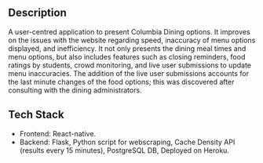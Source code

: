 ## Description
A user-centred application to present Columbia Dining options. It improves on the issues with the website regarding speed, inaccuracy of menu options displayed, and inefficiency. It not only presents the dining meal times and menu options, but also includes features such as closing reminders, food ratings by students, crowd monitoring, and live user submissions to update menu inaccuracies. The addition of the live user submissions accounts for the last minute changes of the food options; this was discovered after consulting with the dining administrators. 
## Tech Stack
- Frontend: React-native. 
- Backend: Flask, Python script for webscraping, Cache Density API (results every 15 minutes), PostgreSQL DB, Deployed on Heroku. 

